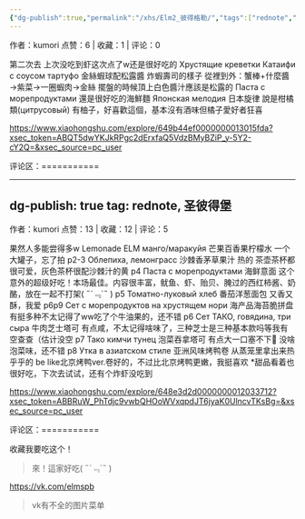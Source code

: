 ```yaml
---
{"dg-publish":true,"permalink":"/xhs/Elm2_彼得格勒/","tags":["rednote","圣彼得堡"],"created":"2025-03-17T22:12:12.929+08:00","updated":"2025-03-19T21:48:19.486+08:00"}
---
```


作者：kumori
点赞：6   |   收藏：1   |   评论：0

第二次去 上次没吃到虾这次点了w还是很好吃的
Хрустящие креветки Катаифи с соусом тартуфо 金絲蝦球配松露醬 炸蝦壽司的樣子 從裡到外：蟹棒+什麼醬→紫菜→一圈蝦肉→金絲 擺盤的時候頂上白色醬汁應該是松露的
Паста с морепродуктами 還是很好吃的海鮮麵
Японская мелодия 日本旋律 說是柑橘類(цитрусовый) 有柚子，好喜歡這個，基本沒有酒味但橘子愛好者狂喜

https://www.xiaohongshu.com/explore/649b44ef0000000013015fda?xsec_token=ABQT5dwYKJkRPgc2dErxfaQ5VdzBMyBZiP_y-5Y2-cY2Q=&xsec_source=pc_user

评论区：===========


---
dg-publish: true
tag: rednote, 圣彼得堡
---
作者：kumori
点赞：13   |   收藏：12   |   评论：5

果然人多能尝得多w
Lemonade ELM манго/маракуйя 芒果百香果柠檬水 一个大罐子，忘了拍
p2-3 Облепиха, лемонгрacс 沙棘香茅草果汁 热的 茶壶茶杯都很可爱，灰色茶杯很配沙棘汁的黄
p4 Паста с морепродуктами 海鲜意面 这个意外的超级好吃！本场最佳。内容很丰富，鱿鱼、虾、贻贝、腌过的西红柿酱、奶酪，放在一起不打架( ﻿˶﻿´﹃`˵﻿ )
p5 Томатно-луковый хлеб 番茄洋葱面包 又香又酥，我爱
p6p9 Сет с морепродуктов на хрустящем нори 海产品海苔脆拼盘 有挺多种不太记得了ww吃了个牛油果的，还不错
p6 Сет ТАКО, говядина, три сыра 牛肉芝士塔可 有点咸，不太记得啥味了，三种芝士是三种基本款吗等我有空查查（估计没空
p7 Тако кимчи тунец 泡菜吞拿塔可 有点大一口塞不下🤣 没啥泡菜味，还不错
p8 Утка в азиатском стиле 亚洲风味烤鸭卷 从蒸笼里拿出来热乎乎的 be like北京烤鸭ver.卷好的，不过比北京烤鸭更嫩，我挺喜欢
*甜品看着也很好吃，下次去试试，还有个炸虾没吃到

https://www.xiaohongshu.com/explore/648e3d2d0000000012033712?xsec_token=ABBRuW_PhTdjc9vwbQHOoWVxqpdJT6jyaK0UlncvTKsBg=&xsec_source=pc_user

评论区：===========

收藏我要吃这个！

> 來！這家好吃( ˶´﹃`˵ )

https://vk.com/elmspb

> vk有不全的图片菜单